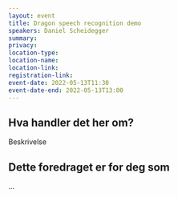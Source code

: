 ```yaml
---
layout: event
title: Dragon speech recognition demo
speakers: Daniel Scheidegger
summary:
privacy:
location-type:
location-name:
location-link:
registration-link:
event-date: 2022-05-13T11:30
event-date-end: 2022-05-13T13:00
---
```

## Hva handler det her om?
Beskrivelse

## Dette foredraget er for deg som
...
